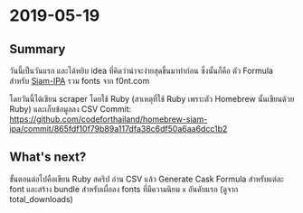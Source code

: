 # 2019-05-19

## Summary
วันนี้เป็นวันแรก และได้หยิบ idea ที่คิดว่าน่าจะง่ายสุดขึ้นมาทำก่อน ซึ่งนั้นก็คือ ตัว Formula สำหรับ [Siam-IPA][siam-ipa]
รวม fonts จาก f0nt.com 

โดยวันนี้ได้เขียน scraper โดยใช้ Ruby (สาเหตุที่ใช้ Ruby เพราะตัว Homebrew นั้นเขียนด้วย Ruby) และเก็บข้อมูลลง CSV
Commit: https://github.com/codeforthailand/homebrew-siam-ipa/commit/865fdf10f79b89a117dfa38c6df50a6aa6dcc1b2

## What's next?
ขั้นตอนต่อไปคือเขียน Ruby สคริป อ่าน CSV แล้ว Generate Cask Formula สำหรับแต่ละ font และสร้าง bundle สำหรับเผื่อลง
fonts ที่มีความนิยม `x` อันดับแรก (ดูจาก total_downloads)

[siam-ipa]: https://github.com/codeforthailand/homebrew-siam-ipa
